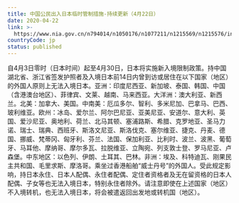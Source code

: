 ```yaml
---
title: 中国公民出入日本临时管制措施-持续更新（4月22日）
date: 2020-04-22
link: >-
  https://www.nia.gov.cn/n794014/n1050176/n1077211/n1215569/n1215576/index.html
countryCode: jp
status: published
---
```

自4月3日零时（日本时间）起至4月30日，日本将实施新入境限制政策。持中国湖北省、浙江省签发护照者及入境日本前14日内曾到访或居住在以下国家（地区）的外国人原则上无法入境日本。亚洲：印度尼西亚、新加坡、泰国、韩国、中国（含港澳台地区）、菲律宾、文莱、越南、马来西亚。大洋洲：澳大利亚、新西兰。北美：加拿大、美国。中南美：厄瓜多尔、智利、多米尼加、巴拿马、巴西、玻利维亚。欧州：冰岛、爱尔兰、阿尔巴尼亚、亚美尼亚、安道尔、意大利、英国、爱沙尼亚、奥地利、荷兰、北马其顿、塞浦路斯、希腊、克罗地亚、圣马力诺、瑞士、瑞典、西班牙、斯洛文尼亚、斯洛伐克、塞尔维亚、捷克、丹麦、德国、挪威、梵蒂冈、匈牙利、芬兰、法国、保加利亚、比利时、波兰、波黑、葡萄牙、马耳他、摩纳哥、摩尔多瓦、拉脱维亚、立陶宛、列支敦士登、罗马尼亚、卢森堡。中东地区：以色列、伊朗、土耳其、巴林。非洲：埃及、科特迪瓦、刚果民主共和国、毛里求斯、摩洛哥。乘坐过香港船舶“威士丹号”的外国人。受此规定影响，持日本永住、日本人配偶、永住者配偶、定住者资格者及无在留资格的日本人配偶、子女等也无法入境日本，特别永住者除外。请注意即使在上述国家（地区）不入境转机，也无法入境日本，将会被遣返回出发地或转机国（地区）。